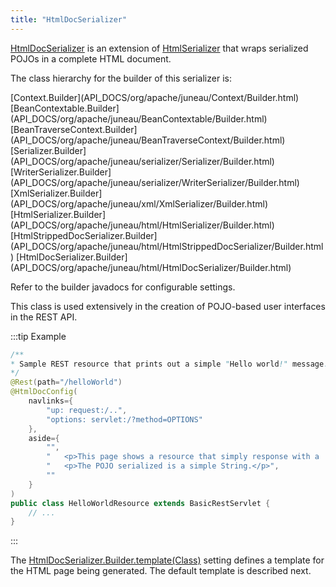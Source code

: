 ```yaml
---
title: "HtmlDocSerializer"
---
```


[HtmlDocSerializer](API_DOCS/org/apache/juneau/html/HtmlDocSerializer.html) is an extension of [HtmlSerializer](API_DOCS/org/apache/juneau/html/HtmlSerializer.html) that wraps serialized POJOs in a complete HTML document.

The class hierarchy for the builder of this serializer is:

<tree>
<node-0><java-abstract-class>[Context.Builder](API_DOCS/org/apache/juneau/Context/Builder.html)</java-abstract-class></node-0>
<node-1><java-abstract-class>[BeanContextable.Builder](API_DOCS/org/apache/juneau/BeanContextable/Builder.html)</java-abstract-class></node-1>
<node-2><java-abstract-class>[BeanTraverseContext.Builder](API_DOCS/org/apache/juneau/BeanTraverseContext/Builder.html)</java-abstract-class></node-2>
<node-3><java-abstract-class>[Serializer.Builder](API_DOCS/org/apache/juneau/serializer/Serializer/Builder.html)</java-abstract-class></node-3>
<node-4><java-abstract-class>[WriterSerializer.Builder](API_DOCS/org/apache/juneau/serializer/WriterSerializer/Builder.html)</java-abstract-class></node-4>
<node-5><java-class>[XmlSerializer.Builder](API_DOCS/org/apache/juneau/xml/XmlSerializer/Builder.html)</java-class></node-5>
<node-6><java-class>[HtmlSerializer.Builder](API_DOCS/org/apache/juneau/html/HtmlSerializer/Builder.html)</java-class></node-6>
<node-7><java-class>[HtmlStrippedDocSerializer.Builder](API_DOCS/org/apache/juneau/html/HtmlStrippedDocSerializer/Builder.html)</java-class></node-7>
<node-8><java-class>[HtmlDocSerializer.Builder](API_DOCS/org/apache/juneau/html/HtmlDocSerializer/Builder.html)</java-class></node-8>
</tree>

Refer to the builder javadocs for configurable settings.

This class is used extensively in the creation of POJO-based user interfaces in the REST API.

:::tip Example
```java
/**
* Sample REST resource that prints out a simple "Hello world!" message.
*/
@Rest(path="/helloWorld")
@HtmlDocConfig(
    navlinks={
        "up: request:/..",
        "options: servlet:/?method=OPTIONS"
    },
    aside={
        "",
        "   <p>This page shows a resource that simply response with a 'Hello world!' message</p>",
        "   <p>The POJO serialized is a simple String.</p>",
        ""
    }
)
public class HelloWorldResource extends BasicRestServlet {
    // ...
}
```
::: 

The [HtmlDocSerializer.Builder.template(Class)](API_DOCS/org/apache/juneau/html/HtmlDocSerializer/Builder.html#template(Class))
setting defines a template for the HTML page being generated.
The default template is described next.